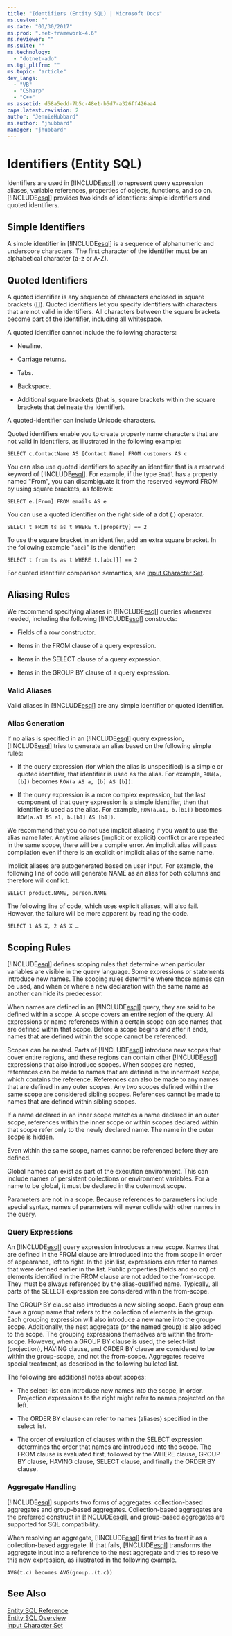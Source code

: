 ```yaml
---
title: "Identifiers (Entity SQL) | Microsoft Docs"
ms.custom: ""
ms.date: "03/30/2017"
ms.prod: ".net-framework-4.6"
ms.reviewer: ""
ms.suite: ""
ms.technology: 
  - "dotnet-ado"
ms.tgt_pltfrm: ""
ms.topic: "article"
dev_langs: 
  - "VB"
  - "CSharp"
  - "C++"
ms.assetid: d58a5edd-7b5c-48e1-b5d7-a326ff426aa4
caps.latest.revision: 2
author: "JennieHubbard"
ms.author: "jhubbard"
manager: "jhubbard"
---
```

# Identifiers (Entity SQL)
Identifiers are used in [!INCLUDE[esql](../../../../../../includes/esql-md.md)] to represent query expression aliases, variable references, properties of objects, functions, and so on. [!INCLUDE[esql](../../../../../../includes/esql-md.md)] provides two kinds of identifiers: simple identifiers and quoted identifiers.  
  
## Simple Identifiers  
 A simple identifier in [!INCLUDE[esql](../../../../../../includes/esql-md.md)] is a sequence of alphanumeric and underscore characters. The first character of the identifier must be an alphabetical character (a-z or A-Z).  
  
## Quoted Identifiers  
 A quoted identifier is any sequence of characters enclosed in square brackets ([]). Quoted identifiers let you specify identifiers with characters that are not valid in identifiers. All characters between the square brackets become part of the identifier, including all whitespace.  
  
 A quoted identifier cannot include the following characters:  
  
-   Newline.  
  
-   Carriage returns.  
  
-   Tabs.  
  
-   Backspace.  
  
-   Additional square brackets (that is, square brackets within the square brackets that delineate the identifier).  
  
 A quoted-identifier can include Unicode characters.  
  
 Quoted identifiers enable you to create property name characters that are not valid in identifiers, as illustrated in the following example:  
  
 `SELECT c.ContactName AS [Contact Name] FROM customers AS c`  
  
 You can also use quoted identifiers to specify an identifier that is a reserved keyword of [!INCLUDE[esql](../../../../../../includes/esql-md.md)]. For example, if the type `Email` has a property named "From", you can disambiguate it from the reserved keyword FROM by using square brackets, as follows:  
  
 `SELECT e.[From] FROM emails AS e`  
  
 You can use a quoted identifier on the right side of a dot (.) operator.  
  
 `SELECT t FROM ts as t WHERE t.[property] == 2`  
  
 To use the square bracket in an identifier, add an extra square bracket. In the following example "`abc]`" is the identifier:  
  
 `SELECT t from ts as t WHERE t.[abc]]] == 2`  
  
 For quoted identifier comparison semantics, see [Input Character Set](../../../../../../docs/framework/data/adonet/ef/language-reference/input-character-set-entity-sql.md).  
  
## Aliasing Rules  
 We recommend specifying aliases in [!INCLUDE[esql](../../../../../../includes/esql-md.md)] queries whenever needed, including the following [!INCLUDE[esql](../../../../../../includes/esql-md.md)] constructs:  
  
-   Fields of a row constructor.  
  
-   Items in the FROM clause of a query expression.  
  
-   Items in the SELECT clause of a query expression.  
  
-   Items in the GROUP BY clause of a query expression.  
  
### Valid Aliases  
 Valid aliases in [!INCLUDE[esql](../../../../../../includes/esql-md.md)] are any simple identifier or quoted identifier.  
  
### Alias Generation  
 If no alias is specified in an [!INCLUDE[esql](../../../../../../includes/esql-md.md)] query expression, [!INCLUDE[esql](../../../../../../includes/esql-md.md)] tries to generate an alias based on the following simple rules:  
  
-   If the query expression (for which the alias is unspecified) is a simple or quoted identifier, that identifier is used as the alias. For example, `ROW(a, [b])` becomes `ROW(a AS a, [b] AS [b])`.  
  
-   If the query expression is a more complex expression, but the last component of that query expression is a simple identifier, then that identifier is used as the alias. For example, `ROW(a.a1, b.[b1])` becomes `ROW(a.a1 AS a1, b.[b1] AS [b1])`.  
  
 We recommend that you do not use implicit aliasing if you want to use the alias name later. Anytime aliases (implicit or explicit) conflict or are repeated in the same scope, there will be a compile error. An implicit alias will pass compilation even if there is an explicit or implicit alias of the same name.  
  
 Implicit aliases are autogenerated based on user input. For example, the following line of code will generate NAME as an alias for both columns and therefore will conflict.  
  
```  
SELECT product.NAME, person.NAME  
```  
  
 The following line of code, which uses explicit aliases, will also fail. However, the failure will be more apparent by reading the code.  
  
```  
SELECT 1 AS X, 2 AS X …  
```  
  
## Scoping Rules  
 [!INCLUDE[esql](../../../../../../includes/esql-md.md)] defines scoping rules that determine when particular variables are visible in the query language. Some expressions or statements introduce new names. The scoping rules determine where those names can be used, and when or where a new declaration with the same name as another can hide its predecessor.  
  
 When names are defined in an [!INCLUDE[esql](../../../../../../includes/esql-md.md)] query, they are said to be defined within a scope. A scope covers an entire region of the query. All expressions or name references within a certain scope can see names that are defined within that scope. Before a scope begins and after it ends, names that are defined within the scope cannot be referenced.  
  
 Scopes can be nested. Parts of [!INCLUDE[esql](../../../../../../includes/esql-md.md)] introduce new scopes that cover entire regions, and these regions can contain other [!INCLUDE[esql](../../../../../../includes/esql-md.md)] expressions that also introduce scopes. When scopes are nested, references can be made to names that are defined in the innermost scope, which contains the reference. References can also be made to any names that are defined in any outer scopes. Any two scopes defined within the same scope are considered sibling scopes. References cannot be made to names that are defined within sibling scopes.  
  
 If a name declared in an inner scope matches a name declared in an outer scope, references within the inner scope or within scopes declared within that scope refer only to the newly declared name. The name in the outer scope is hidden.  
  
 Even within the same scope, names cannot be referenced before they are defined.  
  
 Global names can exist as part of the execution environment. This can include names of persistent collections or environment variables. For a name to be global, it must be declared in the outermost scope.  
  
 Parameters are not in a scope. Because references to parameters include special syntax, names of parameters will never collide with other names in the query.  
  
### Query Expressions  
 An [!INCLUDE[esql](../../../../../../includes/esql-md.md)] query expression introduces a new scope. Names that are defined in the FROM clause are introduced into the from scope in order of appearance, left to right. In the join list, expressions can refer to names that were defined earlier in the list. Public properties (fields and so on) of elements identified in the FROM clause are not added to the from-scope. They must be always referenced by the alias-qualified name. Typically, all parts of the SELECT expression are considered within the from-scope.  
  
 The GROUP BY clause also introduces a new sibling scope. Each group can have a group name that refers to the collection of elements in the group. Each grouping expression will also introduce a new name into the group-scope. Additionally, the nest aggregate (or the named group) is also added to the scope. The grouping expressions themselves are within the from-scope. However, when a GROUP BY clause is used, the select-list (projection), HAVING clause, and ORDER BY clause are considered to be within the group-scope, and not the from-scope. Aggregates receive special treatment, as described in the following bulleted list.  
  
 The following are additional notes about scopes:  
  
-   The select-list can introduce new names into the scope, in order. Projection expressions to the right might refer to names projected on the left.  
  
-   The ORDER BY clause can refer to names (aliases) specified in the select list.  
  
-   The order of evaluation of clauses within the SELECT expression determines the order that names are introduced into the scope. The FROM clause is evaluated first, followed by the WHERE clause, GROUP BY clause, HAVING clause, SELECT clause, and finally the ORDER BY clause.  
  
### Aggregate Handling  
 [!INCLUDE[esql](../../../../../../includes/esql-md.md)] supports two forms of aggregates: collection-based aggregates and group-based aggregates. Collection-based aggregates are the preferred construct in [!INCLUDE[esql](../../../../../../includes/esql-md.md)], and group-based aggregates are supported for SQL compatibility.  
  
 When resolving an aggregate, [!INCLUDE[esql](../../../../../../includes/esql-md.md)] first tries to treat it as a collection-based aggregate. If that fails, [!INCLUDE[esql](../../../../../../includes/esql-md.md)] transforms the aggregate input into a reference to the nest aggregate and tries to resolve this new expression, as illustrated in the following example.  
  
 `AVG(t.c) becomes AVG(group..(t.c))`  
  
## See Also  
 [Entity SQL Reference](../../../../../../docs/framework/data/adonet/ef/language-reference/entity-sql-reference.md)   
 [Entity SQL Overview](../../../../../../docs/framework/data/adonet/ef/language-reference/entity-sql-overview.md)   
 [Input Character Set](../../../../../../docs/framework/data/adonet/ef/language-reference/input-character-set-entity-sql.md)